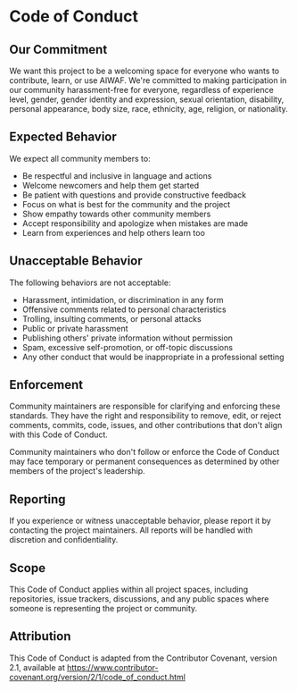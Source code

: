 # Code of Conduct

## Our Commitment

We want this project to be a welcoming space for everyone who wants to contribute, learn, or use AIWAF. We're committed to making participation in our community harassment-free for everyone, regardless of experience level, gender, gender identity and expression, sexual orientation, disability, personal appearance, body size, race, ethnicity, age, religion, or nationality.

## Expected Behavior

We expect all community members to:

* Be respectful and inclusive in language and actions
* Welcome newcomers and help them get started
* Be patient with questions and provide constructive feedback
* Focus on what is best for the community and the project
* Show empathy towards other community members
* Accept responsibility and apologize when mistakes are made
* Learn from experiences and help others learn too

## Unacceptable Behavior

The following behaviors are not acceptable:

* Harassment, intimidation, or discrimination in any form
* Offensive comments related to personal characteristics
* Trolling, insulting comments, or personal attacks
* Public or private harassment
* Publishing others' private information without permission
* Spam, excessive self-promotion, or off-topic discussions
* Any other conduct that would be inappropriate in a professional setting

## Enforcement

Community maintainers are responsible for clarifying and enforcing these standards. They have the right and responsibility to remove, edit, or reject comments, commits, code, issues, and other contributions that don't align with this Code of Conduct.

Community maintainers who don't follow or enforce the Code of Conduct may face temporary or permanent consequences as determined by other members of the project's leadership.

## Reporting

If you experience or witness unacceptable behavior, please report it by contacting the project maintainers. All reports will be handled with discretion and confidentiality.

## Scope

This Code of Conduct applies within all project spaces, including repositories, issue trackers, discussions, and any public spaces where someone is representing the project or community.

## Attribution

This Code of Conduct is adapted from the Contributor Covenant, version 2.1, available at https://www.contributor-covenant.org/version/2/1/code_of_conduct.html
